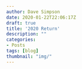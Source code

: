 ```yaml
---
author: Dave Simpson
date: 2020-01-22T22:06:17Z
draft: true
title: '2020 Return'
description: ""
categories:
- Posts
tags: [blog]
thumbnail: "img/"
---
```

